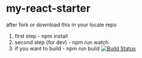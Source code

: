 # my-react-starter
after fork or download this in your locale repo
1. first step - npm install 
2. second step (for dev) - npm run watch
3. if you want to build - npm run build
[![Build Status](https://travis-ci.org/anamwp/my-react-starter.svg?branch=master)](https://travis-ci.org/anamwp/my-react-starter)
